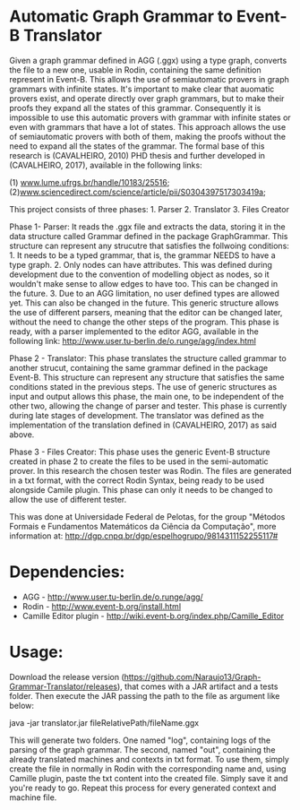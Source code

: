 # Automatic Graph Grammar to Event-B Translator
Given a  graph grammar defined in AGG (.ggx) using a type graph, converts the file to a new one,  usable in Rodin,
containing the same definition represent in Event-B. This allows the use of semiautomatic provers in graph grammars with
infinite states. It's important to make clear that auomatic provers exist, and operate directly over graph grammars, but 
to make their proofs they expand all the states of this grammar. Consequently it is impossible to use this automatic 
provers with grammar with infinite states or even with grammars that have a lot of states. This approach allows the use 
of semiautomatic provers with both of them, making the proofs without the need to expand all the states of the grammar. 
The formal base of this research is (CAVALHEIRO, 2010) PHD thesis and further developed in (CAVALHEIRO, 2017), available
in the following links:

(1) www.lume.ufrgs.br/handle/10183/25516;
(2)www.sciencedirect.com/science/article/pii/S0304397517303419a;

This project consists of three phases:
      1. Parser 
      2. Translator 
      3. Files Creator

Phase 1- Parser: It reads the .ggx file and extracts the data, storing it in the data structure called Grammar defined 
in the package GraphGrammar. This structure can represent any strucutre that satisfies the follwoing conditions:
      1. It needs to be a typed grammar, that is, the grammar NEEDS to have a type graph.
      2. Only nodes can have attributes. This was defined during development due to the convention of modelling object 
      as nodes, so it  wouldn't make sense to allow edges to have too. This can be changed in the future.
      3. Due to an AGG limitation, no user defined types are allowed yet. This can also be changed in the future.
This generic structure allows the use of different parsers, meaning that the editor can be changed later, without the 
need to change the other steps of the program. This phase is ready, with a parser implemented to the editor AGG, 
available in the following link:    http://www.user.tu-berlin.de/o.runge/agg/index.html
     
Phase 2 - Translator: This phase translates the structure called grammar to another strucut, containing the same grammar
defined in the package Event-B. This structure can represent any structure that satisfies the same conditions stated in 
the previous steps. The use of generic structures as input and output allows this phase, the main one, to be independent 
of the other two, allowing the change of parser and tester. This phase is currently during late stages of development. 
The translator was defined as the implementation of the translation defined in (CAVALHEIRO, 2017) as said above.

Phase 3 - Files Creator: This phase uses the generic Event-B structure created in phase 2 to create the files to be used 
in the semi-automatic prover. In this research the chosen tester was Rodin. The files are generated in a txt format, with
the correct Rodin Syntax, being ready to be used alongside Camile plugin.
This phase can only it needs to be changed to allow the use of different tester.

This was done at Universidade Federal de Pelotas, for the group "Métodos Formais e 
Fundamentos Matemáticos da Ciência da Computação", more information at: 
http://dgp.cnpq.br/dgp/espelhogrupo/9814311152255117#

# Dependencies:

- AGG - http://www.user.tu-berlin.de/o.runge/agg/   
- Rodin - http://www.event-b.org/install.html 
- Camille Editor plugin - http://wiki.event-b.org/index.php/Camille_Editor

# Usage:

Download the release version (https://github.com/Naraujo13/Graph-Grammar-Translator/releases), that comes with a JAR artifact and a tests folder. 
Then execute the JAR passing the path to the file as argument like below:

java -jar translator.jar fileRelativePath/fileName.ggx

This will generate two folders. One named "log", containing logs of the parsing of the graph grammar. The second, named
"out", containing the already translated machines and contexts in txt format. To use them, simply create the file in
normally in Rodin with the corresponding name and, using Camille plugin, paste the txt content into the created file.
Simply save it and you're ready to go. Repeat this process for every generated context and machine file.



